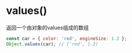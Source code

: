 # values()

返回一个由对象的values组成的数组
```js
const car = { color: 'red', engineSize: 1.2 };
Object.values(car); // ['red', 1.2]
```